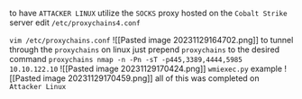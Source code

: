 to have `ATTACKER LINUX` utilize the `SOCKS` proxy hosted on the `Cobalt Strike` server edit `/etc/proxychains4.conf`

`vim /etc/proxychains.conf`
![[Pasted image 20231129164702.png]]
to tunnel through the `proxychains` on linux just prepend `proxychains` to the desired command
`proxychains nmap -n -Pn -sT -p445,3389,4444,5985 10.10.122.10`
![[Pasted image 20231129170424.png]]
`wmiexec.py` example
![[Pasted image 20231129170459.png]]
all of this was completed on `Attacker Linux`